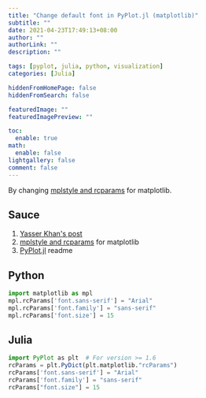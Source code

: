 ```yaml
---
title: "Change default font in PyPlot.jl (matplotlib)"
subtitle: ""
date: 2021-04-23T17:49:13+08:00
author: ""
authorLink: ""
description: ""

tags: [pyplot, julia, python, visualization]
categories: [Julia]

hiddenFromHomePage: false
hiddenFromSearch: false

featuredImage: ""
featuredImagePreview: ""

toc:
  enable: true
math:
  enable: false
lightgallery: false
comment: false
---
```


By changing [mplstyle and rcparams](https://matplotlib.org/stable/tutorials/introductory/customizing.html) for matplotlib.

<!--more-->

## Sauce

1. [Yasser Khan's post](https://web.stanford.edu/~ymkhan/blog/2015/matplotlib_change_default_font/)
1. [mplstyle and rcparams](https://matplotlib.org/stable/tutorials/introductory/customizing.html) for matplotlib
2. [PyPlot.jl](https://github.com/JuliaPy/PyPlot.jl) readme

## Python

```py
import matplotlib as mpl
mpl.rcParams['font.sans-serif'] = "Arial"
mpl.rcParams['font.family'] = "sans-serif"
mpl.rcParams['font.size'] = 15
```

## Julia

```julia
import PyPlot as plt  # For version >= 1.6
rcParams = plt.PyDict(plt.matplotlib."rcParams")
rcParams['font.sans-serif'] = "Arial"
rcParams['font.family'] = "sans-serif"
rcParams["font.size"] = 15
```
